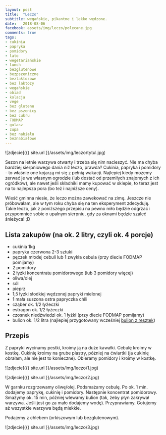 ```yaml
---
layout: post
title:  "Leczo"
subtitle: wegańskie, pikantne i lekko wędzone.
date:   2018-08-06
facebook: assets/img/leczo/polecane.jpg
comments: true
tags:
- cukinia
- papryka
- pomidory
- lato
- wegetariańskie
- lunch
- bezglutenowe
- bezpszeniczne
- bezlaktozowe
- bez laktozy
- wegańskie
- obiad
- kolacja
- vege
- bez glutenu
- bez pszenicy
- bez cukru
- FODMAP
- gulasz
- zupa
- bez nabiału
- beznabiałowe
---
```


![zdjecie]({{ site.url }}/assets/img/leczo/tytul.jpg)

Sezon na letnie warzywa otwarty i trzeba się nim nacieszyć. Nie ma chyba bardziej sierpniowego dania niż leczo, prawda? Cukinia, papryka i pomidory - to właśnie one kojarzą mi się z pełnią wakacji. Najlepiej kiedy możemy zerwać je we własnym ogrodzie (lub dostać od przemiłych znajomych z ich ogródków), ale nawet jeśli składniki mamy kupować w sklepie, to teraz jest na to najlepsza pora (bo też i najniższe ceny). 

Wieść gminna niesie, że leczo można zawekować na zimę. Jeszcze nie próbowałam, ale w tym roku chyba się na ten eksperyment zdecyduję. Takie leczo, jak z poniższego przepisu na pewno miło będzie odgrzać i przypomnieć sobie o upalnym sierpniu, gdy za oknami będzie szaleć śnieżyca! ;D

## Lista zakupów (na ok. 2 litry, czyli ok. 4 porcje)

* cukinia 1kg
* papryka czerwona 2-3 sztuki
* pęczek młodej cebuli lub 1 zwykła cebula (przy diecie FODMAP pomijamy)
* 2 pomidory
* 2 łyżki koncentratu pomidorowego (lub 3 pomidory więcej)
* oliwa/olej
* sól
* pieprz
* 1,5 łyżki słodkiej wędzonej papryki mielonej
* 1 mała suszona ostra papryczka chili
* cząber ok. 1/2 łyżeczki
* estragon ok. 1/2 łyżeczki
* czosnek niedźwiedzi ok. 1 łyżki (przy diecie FODMAP pomijamy)
* bulion ok. 1/2 litra (najlepiej przygotowany wcześniej [bulion z resztek](http://pokarmlove.com.pl/zero-waste/))

## Przepis

Z papryki wycinamy pestki, kroimy ją na duże kawałki. Cebulę kroimy w kostkę. Cukinię kroimy na grube plastry, później na ćwiartki (ja cukinię obrałam, ale nie jest to konieczne). Obieramy pomidory i kroimy w kostkę.

![zdjecie]({{ site.url }}/assets/img/leczo/1.jpg)

![zdjecie]({{ site.url }}/assets/img/leczo/2.jpg)

W garnku rozgrzewamy oliwę/olej. Podsmażamy cebulę. Po ok. 1 min. dodajemy paprykę, cukinię i pomidory. Następnie koncentrat pomidorowy. Smażymy ok. 15 min, później wlewamy bulion (tak, żeby płyn zakrywał warzywa. Jeśli jest go za mało dodajemy wodę). Przyprawiamy. Gotujemy aż wszystkie warzywa będą miekkie. 

Podajemy z chlebem (orkiszowym lub bezglutenowym).

![zdjecie]({{ site.url }}/assets/img/leczo/3.jpg)